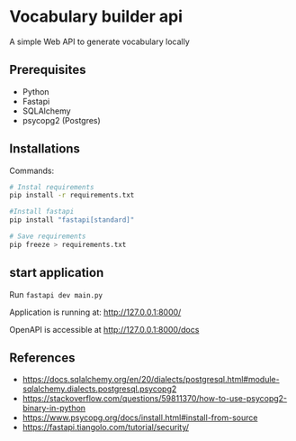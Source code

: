 # Vocabulary builder api 

A simple Web API to generate vocabulary locally

## Prerequisites
- Python
- Fastapi
- SQLAlchemy
- psycopg2 (Postgres)

## Installations

Commands: 
```bash
# Instal requirements
pip install -r requirements.txt

#Install fastapi
pip install "fastapi[standard]"

# Save requirements
pip freeze > requirements.txt
```


## start application
Run `fastapi dev main.py`

Application is running at: http://127.0.0.1:8000/

OpenAPI is accessible at http://127.0.0.1:8000/docs

## References
- https://docs.sqlalchemy.org/en/20/dialects/postgresql.html#module-sqlalchemy.dialects.postgresql.psycopg2
- https://stackoverflow.com/questions/59811370/how-to-use-psycopg2-binary-in-python
- https://www.psycopg.org/docs/install.html#install-from-source
- https://fastapi.tiangolo.com/tutorial/security/
